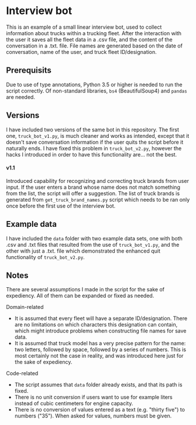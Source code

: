 # Interview bot

This is an example of a small linear interview bot, used to collect information
about trucks within a trucking fleet. After the interaction with the user it
saves all the fleet data in a .csv file, and the content of the conversation in 
a .txt. file. File names are generated based on the date of conversation, name
of the user, and truck fleet ID/designation.


## Prerequisits

Due to use of type annotations, Python 3.5 or higher is needed to run the script
correctly.
Of non-standard libraries, `bs4` (BeautifulSoup4) and `pandas` are needed.


## Versions

I have included two versions of the same bot in this repository. The first one, 
`truck_bot_v1.py`, is much cleaner and works as intended, except that it doesn't
save conversation information if the user quits the script before it naturally
ends. I have fixed this problem in `truck_bot_v2.py`, however the hacks I 
introduced in order to have this functionality are... not the best.

#### v1.1
Introduced capability for recognizing and correcting truck brands from user 
input. If the user enters a brand whose name does not match something from 
the list, the script will offer a suggestion. The list of truck brands is 
generated from `get_truck_brand_names.py` script which needs to be ran only 
once before the first use of the interview bot.


## Example data

I have included the `data` folder with two example data sets, one with both 
.csv and .txt files that resulted from the use of `truck_bot_v1.py`, and the 
other with just a .txt. file which demonstrated the enhanced quit functionality
of `truck_bot_v2.py`.


## Notes

There are several assumptions I made in the script for the sake of expediency.
All of them can be expanded or fixed as needed.

Domain-related
 * It is assumed that every fleet will have a separate ID/designation. There are
no limitations on which characters this designation can contain, which might
introduce problems when constructing file names for save data.
 * It is assumed that truck model has a very precise pattern for the name: two
letters, followed by space, followed by a series of numbers. This is most 
certainly not the case in reality, and was introduced here just for the sake of
expediency.

Code-related
 * The script assumes that `data` folder already exists, and that its path is 
fixed.
 * There is no unit conversion if users want to use for example liters instead
of cubic centimeters for engine capacity.
 * There is no conversion of values entered as a text (e.g. "thirty five") to
numbers ("35"). When asked for values, numbers must be given.

